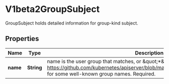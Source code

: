 

# V1beta2GroupSubject

GroupSubject holds detailed information for group-kind subject.

## Properties

| Name | Type | Description | Notes |
|------------ | ------------- | ------------- | -------------|
|**name** | **String** | name is the user group that matches, or \&quot;*\&quot; to match all user groups. See https://github.com/kubernetes/apiserver/blob/master/pkg/authentication/user/user.go for some well-known group names. Required. |  |



